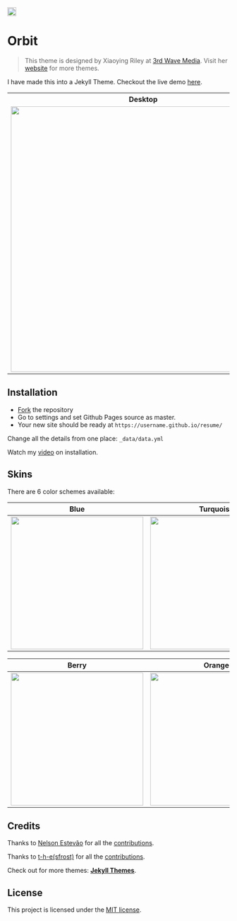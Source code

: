 <a href="https://jekyll-themes.com">
<img src="https://img.shields.io/badge/featured%20on-JT-red.svg" height="20" alt="Jekyll Themes Shield" >
</a>

# Orbit
> This theme is designed by Xiaoying Riley at [3rd Wave Media](http://themes.3rdwavemedia.com/). 
> Visit her [website](http://themes.3rdwavemedia.com/) for more themes.

I have made this into a Jekyll Theme. Checkout the live demo [here](https://webjeda.com/resume/).

<table>
  <tr>
    <th>Desktop</th>
    <th>Mobile</th>
  </tr>
  <tr>
    <td>
        <img src="https://webjeda.com/resume/assets/images/desktop.png?raw=true" width="600"/>
    </td>
    <td>
        <img src="https://webjeda.com/resume/assets/images/mobile.png?raw=true" width="250"/>
    </td>
  </tr>
</table>

## Installation

* [Fork](https://github.com/sharu725/resume/fork) the repository
* Go to settings and set Github Pages source as master.
* Your new site should be ready at `https://username.github.io/resume/`

Change all the details from one place: ``_data/data.yml``

Watch my [video](https://www.youtube.com/embed/T2nx6tj-ZH4) on installation.

## Skins

There are 6 color schemes available:

| Blue | Turquoise | Green |
|---------|---------|---------|
| <img src="https://webjeda.com/resume/assets/images/blue.jpg" width="300"/> | <img src="https://webjeda.com/resume/assets/images/turquoise.jpg" width="300"/> | <img src="https://webjeda.com/resume/assets/images/green.jpg" width="300"/> |

| Berry | Orange | Ceramic |
|---------|---------|---------|
| <img src="https://webjeda.com/resume/assets/images/berry.jpg" width="300"/> | <img src="https://webjeda.com/resume/assets/images/orange.jpg" width="300"/> | <img src="https://webjeda.com/resume/assets/images/ceramic.jpg" width="300"/> |

## Credits

Thanks to [Nelson Estevão](https://github.com/nelsonmestevao) for all the [contributions](https://github.com/sharu725/resume/commits?author=nelsonmestevao).

Thanks to [t-h-e(sfrost)](https://github.com/t-h-e) for all the [contributions](https://github.com/sharu725/resume/commits?author=t-h-e).

Check out for more themes: [**Jekyll Themes**](http://jekyll-themes.com).

## License

This project is licensed under the [MIT license](LICENSE.txt).